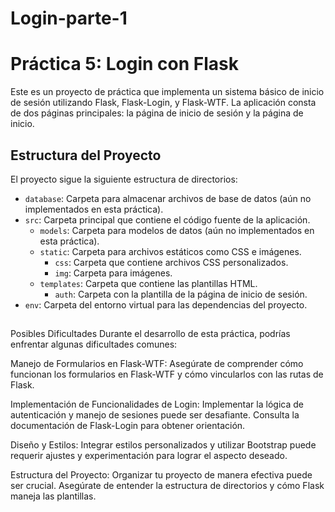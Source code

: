 # Login-parte-1
# Práctica 5: Login con Flask

Este es un proyecto de práctica que implementa un sistema básico de inicio de sesión utilizando Flask, Flask-Login, y Flask-WTF. La aplicación consta de dos páginas principales: la página de inicio de sesión y la página de inicio.

## Estructura del Proyecto

El proyecto sigue la siguiente estructura de directorios:

- `database`: Carpeta para almacenar archivos de base de datos (aún no implementados en esta práctica).
- `src`: Carpeta principal que contiene el código fuente de la aplicación.
  - `models`: Carpeta para modelos de datos (aún no implementados en esta práctica).
  - `static`: Carpeta para archivos estáticos como CSS e imágenes.
    - `css`: Carpeta que contiene archivos CSS personalizados.
    - `img`: Carpeta para imágenes.
  - `templates`: Carpeta que contiene las plantillas HTML.
    - `auth`: Carpeta con la plantilla de la página de inicio de sesión.
- `env`: Carpeta del entorno virtual para las dependencias del proyecto.

## 
Posibles Dificultades
Durante el desarrollo de esta práctica, podrías enfrentar algunas dificultades comunes:

Manejo de Formularios en Flask-WTF: Asegúrate de comprender cómo funcionan los formularios en Flask-WTF y cómo vincularlos con las rutas de Flask.

Implementación de Funcionalidades de Login: Implementar la lógica de autenticación y manejo de sesiones puede ser desafiante. Consulta la documentación de Flask-Login para obtener orientación.

Diseño y Estilos: Integrar estilos personalizados y utilizar Bootstrap puede requerir ajustes y experimentación para lograr el aspecto deseado.

Estructura del Proyecto: Organizar tu proyecto de manera efectiva puede ser crucial. Asegúrate de entender la estructura de directorios y cómo Flask maneja las plantillas.
